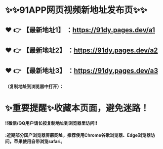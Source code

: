 # :sparkles::sparkles:91APP网页视频新地址发布页:sparkles::sparkles:

 :heart: :point_right: 【最新地址1】 ：https://91dy.pages.dev/a1
 ------
 :heart: :point_right: 【最新地址2】 ：https://91dy.pages.dev/a2
 ------
 :heart: :point_right: 【最新地址3】 ：https://91dy.pages.dev/a3
 ------


#### （复制地址到浏览器中打开）：
# :sparkles:重要提醒:sparkles:收藏本页面，避免迷路！
#### ‼️微信/QQ用户请长按复制地址到浏览器里访问‼
#### :近期部分国产浏览器屏蔽网址，推荐使用Chrome谷歌浏览器、Edge浏览器访问，苹果使用自带浏览safari。
